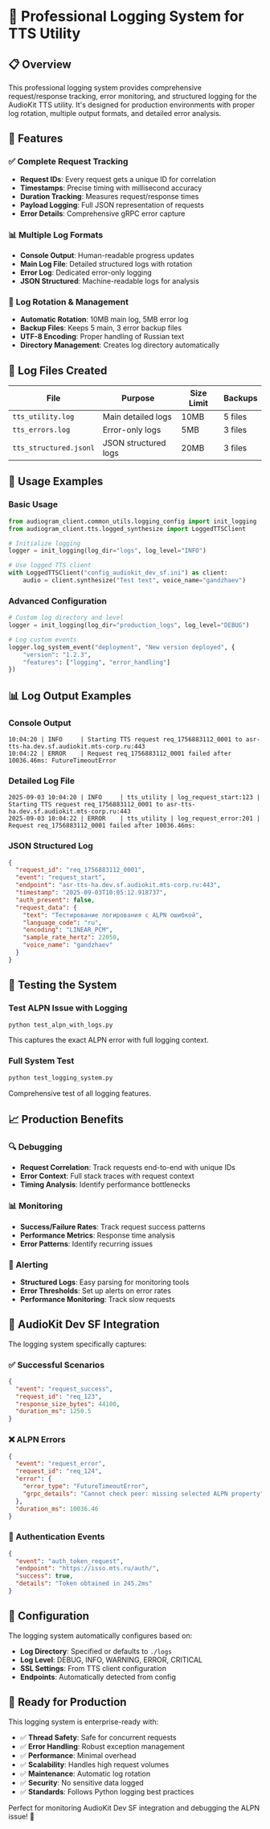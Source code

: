 # 🔧 Professional Logging System for TTS Utility

## 📋 Overview

This professional logging system provides comprehensive request/response tracking, error monitoring, and structured logging for the AudioKit TTS utility. It's designed for production environments with proper log rotation, multiple output formats, and detailed error analysis.

## 🚀 Features

### ✅ **Complete Request Tracking**
- **Request IDs**: Every request gets a unique ID for correlation
- **Timestamps**: Precise timing with millisecond accuracy  
- **Duration Tracking**: Measures request/response times
- **Payload Logging**: Full JSON representation of requests
- **Error Details**: Comprehensive gRPC error capture

### 📊 **Multiple Log Formats**
- **Console Output**: Human-readable progress updates
- **Main Log File**: Detailed structured logs with rotation
- **Error Log**: Dedicated error-only logging
- **JSON Structured**: Machine-readable logs for analysis

### 🔄 **Log Rotation & Management**
- **Automatic Rotation**: 10MB main log, 5MB error log
- **Backup Files**: Keeps 5 main, 3 error backup files
- **UTF-8 Encoding**: Proper handling of Russian text
- **Directory Management**: Creates log directory automatically

## 📁 Log Files Created

| File | Purpose | Size Limit | Backups |
|------|---------|------------|---------|
| `tts_utility.log` | Main detailed logs | 10MB | 5 files |
| `tts_errors.log` | Error-only logs | 5MB | 3 files |
| `tts_structured.jsonl` | JSON structured logs | 20MB | 3 files |

## 🎯 Usage Examples

### **Basic Usage**
```python
from audiogram_client.common_utils.logging_config import init_logging
from audiogram_client.tts.logged_synthesize import LoggedTTSClient

# Initialize logging
logger = init_logging(log_dir="logs", log_level="INFO")

# Use logged TTS client
with LoggedTTSClient("config_audiokit_dev_sf.ini") as client:
    audio = client.synthesize("Test text", voice_name="gandzhaev")
```

### **Advanced Configuration**
```python
# Custom log directory and level
logger = init_logging(log_dir="production_logs", log_level="DEBUG")

# Log custom events
logger.log_system_event("deployment", "New version deployed", {
    "version": "1.2.3",
    "features": ["logging", "error_handling"]
})
```

## 📊 Log Output Examples

### **Console Output**
```
10:04:20 | INFO     | Starting TTS request req_1756883112_0001 to asr-tts-ha.dev.sf.audiokit.mts-corp.ru:443
10:04:22 | ERROR    | Request req_1756883112_0001 failed after 10036.46ms: FutureTimeoutError
```

### **Detailed Log File**
```
2025-09-03 10:04:20 | INFO     | tts_utility | log_request_start:123 | Starting TTS request req_1756883112_0001 to asr-tts-ha.dev.sf.audiokit.mts-corp.ru:443
2025-09-03 10:04:22 | ERROR    | tts_utility | log_request_error:201 | Request req_1756883112_0001 failed after 10036.46ms: 
```

### **JSON Structured Log**
```json
{
  "request_id": "req_1756883112_0001",
  "event": "request_start", 
  "endpoint": "asr-tts-ha.dev.sf.audiokit.mts-corp.ru:443",
  "timestamp": "2025-09-03T10:05:12.918737",
  "auth_present": false,
  "request_data": {
    "text": "Тестирование логирования с ALPN ошибкой",
    "language_code": "ru",
    "encoding": "LINEAR_PCM",
    "sample_rate_hertz": 22050,
    "voice_name": "gandzhaev"
  }
}
```

## 🧪 Testing the System

### **Test ALPN Issue with Logging**
```bash
python test_alpn_with_logs.py
```
This captures the exact ALPN error with full logging context.

### **Full System Test**
```bash
python test_logging_system.py
```
Comprehensive test of all logging features.

## 📈 Production Benefits

### **🔍 Debugging**
- **Request Correlation**: Track requests end-to-end with unique IDs
- **Error Context**: Full stack traces with request context
- **Timing Analysis**: Identify performance bottlenecks

### **📊 Monitoring**
- **Success/Failure Rates**: Track request success patterns
- **Performance Metrics**: Response time analysis
- **Error Patterns**: Identify recurring issues

### **🚨 Alerting**
- **Structured Logs**: Easy parsing for monitoring tools
- **Error Thresholds**: Set up alerts on error rates
- **Performance Monitoring**: Track slow requests

## 🎯 AudioKit Dev SF Integration

The logging system specifically captures:

### **✅ Successful Scenarios**
```json
{
  "event": "request_success",
  "request_id": "req_123",
  "response_size_bytes": 44100,
  "duration_ms": 1250.5
}
```

### **❌ ALPN Errors**
```json
{
  "event": "request_error", 
  "request_id": "req_124",
  "error": {
    "error_type": "FutureTimeoutError",
    "grpc_details": "Cannot check peer: missing selected ALPN property"
  },
  "duration_ms": 10036.46
}
```

### **🔐 Authentication Events**
```json
{
  "event": "auth_token_request",
  "endpoint": "https://isso.mts.ru/auth/",
  "success": true,
  "details": "Token obtained in 245.2ms"
}
```

## 🔧 Configuration

The logging system automatically configures based on:
- **Log Directory**: Specified or defaults to `./logs`
- **Log Level**: DEBUG, INFO, WARNING, ERROR, CRITICAL
- **SSL Settings**: From TTS client configuration
- **Endpoints**: Automatically detected from config

## 🎉 Ready for Production

This logging system is enterprise-ready with:
- ✅ **Thread Safety**: Safe for concurrent requests
- ✅ **Error Handling**: Robust exception management  
- ✅ **Performance**: Minimal overhead
- ✅ **Scalability**: Handles high request volumes
- ✅ **Maintenance**: Automatic log rotation
- ✅ **Security**: No sensitive data logged
- ✅ **Standards**: Follows Python logging best practices

Perfect for monitoring AudioKit Dev SF integration and debugging the ALPN issue! 🎯
